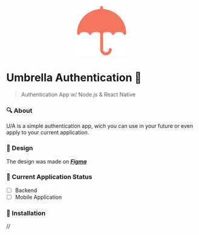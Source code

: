 <p align="center">
   <img src=".github/umbrella.svg"/>
</p>

# Umbrella Authentication :closed_umbrella:

> Authentication App w/ Node.js &amp; React Native

### :mag: About

U/A is a simple authentication app, wich you can use in your future or even apply to your current application.

### :sparkler: Design

The design was made on [**_Figma_**](https://www.figma.com/file/EMhzun4ov1Kx13xBYmacjy/Umbrella-Authentication?node-id=0%3A1)

### :pushpin: Current Application Status

- [ ] Backend
- [ ] Mobile Application 

### :construction_worker: Installation
//
